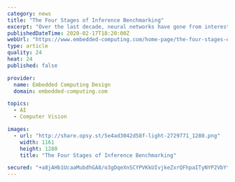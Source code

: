 ```yaml
---
category: news
title: "The Four Stages of Inference Benchmarking"
excerpt: "Over the last decade, neural networks have gone from interesting research to widely deployed for language translation, key word recognition, and object recognition. For a long time, neural networks were limited to Data Centers which had the compute resources required to run neural networks, initially on microprocessors and then increasingly on ..."
publishedDateTime: 2020-02-17T18:20:00Z
webUrl: "https://www.embedded-computing.com/home-page/the-four-stages-of-inference-benchmarking"
type: article
quality: 24
heat: 24
published: false

provider:
  name: Embedded Computing Design
  domain: embedded-computing.com

topics:
  - AI
  - Computer Vision

images:
  - url: "http://share.opsy.st/5e4ad3042d58f-light-2729771_1280.png"
    width: 1161
    height: 1280
    title: "The Four Stages of Inference Benchmarking"

secured: "+a8jAHb1UcaaMubdhGA8/o3gDqeXnSCYPVKkUIvjkeZxrQFhpaITyNYP2VbYtbYu0C/Ppy6yFYycKrke0yrU2DgQi4leZkGmQDtK8eHoQxUpcu/OBWrlHDxtbKy4NJmqf9474IkRTVZ4E0fpBMvdELJtjvkYOurYMLUXq30B0hYxx2GwRReEhpUvb5DW4s+oEmANDC62ycVoGAy9DhqDdtVjoNSO+Hi3KcpBSOvWMkm+Kw5aeVDxt0BsR6irrPi1zs+LPFJ19RiwkEykOV4s6TsVJkXszFw+185zPG65cYE4pHIvaXpvOBdinWyAM3hD;/gasD2uZ5rcNPKJmxUElCQ=="
---
```



